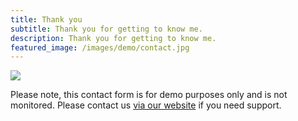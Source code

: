 ```yaml
---
title: Thank you
subtitle: Thank you for getting to know me.
description: Thank you for getting to know me.
featured_image: /images/demo/contact.jpg
---
```


![](/images/demo/NEW-with-Laptop.jpg)

Please note, this contact form is for demo purposes only and is not monitored. Please contact us [via our website](https://jekyllthemes.io) if you need support.
